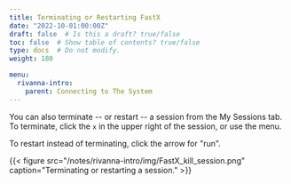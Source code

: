 ```yaml
---
title: Terminating or Restarting FastX
date: "2022-10-01:00:00Z"
draft: false  # Is this a draft? true/false
toc: false  # Show table of contents? true/false
type: docs  # Do not modify.
weight: 180

menu:
  rivanna-intro:
    parent: Connecting to The System
---
```


You can also terminate -- or restart -- a session from the My Sessions tab.  To terminate, click the `x` in the upper right of the session, or use the menu.

To restart instead of terminating, click the arrow for "run".

{{< figure src="/notes/rivanna-intro/img/FastX_kill_session.png" caption="Terminating or restarting a session." >}}


